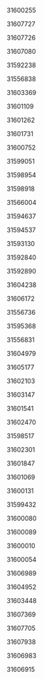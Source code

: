 31600255

31607727

31607726

31607080

31592238

31556838

31603369

31601109

31601262

31601731

31600752

31599051

31598954

31598918

31566004

31594637

31594537

31593130

31592840

31592890

31604238

31606172

31556736

31595368

31556831

31604979

31605177

31602103

31603147

31601541

31602470

31598517

31602301

31601847

31601069

31600131

31599432

31600080

31600089

31600010

31600054

31606989

31604952

31603448

31607369

31607705

31607938

31606983

31606915

